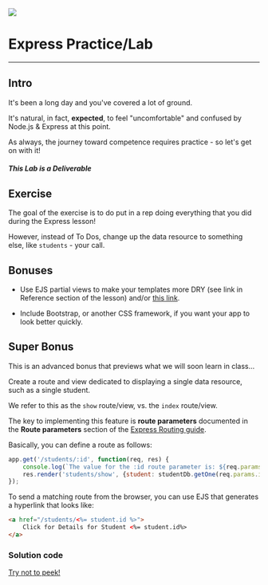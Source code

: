 <img src="https://i.imgur.com/vUOu9NW.jpg">

# Express Practice/Lab 
---

## Intro

It's been a long day and you've covered a lot of ground.

It's natural, in fact, **expected**, to feel "uncomfortable" and confused by Node.js & Express at this point.

As always, the journey toward competence requires practice - so let's get on with it!

##### This Lab is a Deliverable

## Exercise

The goal of the exercise is to do put in a rep doing everything that you did during the Express lesson!

However, instead of To Dos, change up the data resource to something else, like `students` - your call.

## Bonuses

- Use EJS partial views to make your templates more DRY (see link in Reference section of the lesson) and/or [this link](https://www.npmjs.com/package/ejs#includes).

- Include Bootstrap, or another CSS framework, if you want your app to look better quickly.

## Super Bonus

This is an advanced bonus that previews what we will soon learn in class...

Create a route and view dedicated to displaying a single data resource, such as a single student.

We refer to this as the `show` route/view, vs. the `index` route/view.

The key to implementing this feature is **route parameters** documented in the **Route parameters** section of the [Express Routing guide](https://expressjs.com/en/guide/routing.html).

Basically, you can define a route as follows:

```js
app.get('/students/:id', function(req, res) {
	console.log(`The value for the :id route parameter is: ${req.params.id}`);
	res.render('students/show', {student: studentDb.getOne(req.params.id)});
});
```

To send a matching route from the browser, you can use EJS that generates a hyperlink that looks like:

```html
<a href="/students/<%= student.id %>">
	Click for Details for Student <%= student.id%>
</a>
```

### Solution code
[Try not to peek!](https://git.generalassemb.ly/SEI-Rancho-Cordova-3-21/class-work/tree/master/work/w04/d1/intro-express-completed-code)
